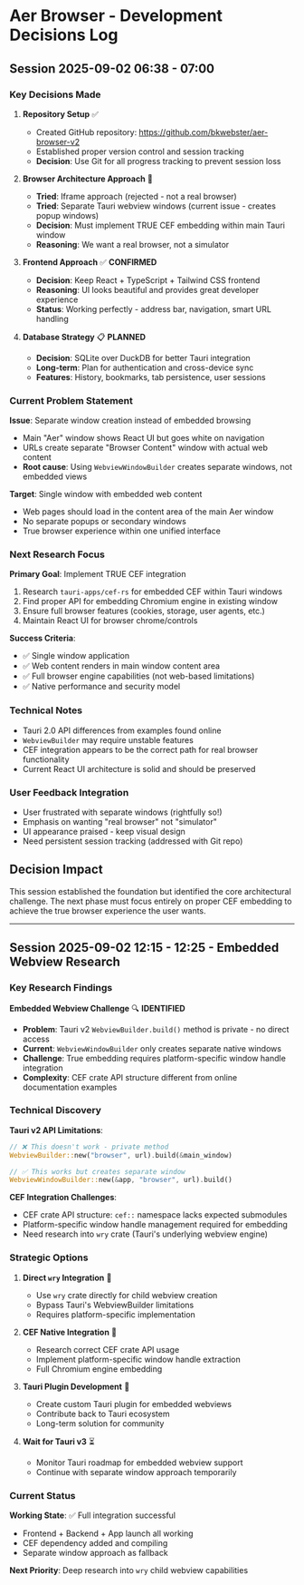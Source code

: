 # Aer Browser - Development Decisions Log

## Session 2025-09-02 06:38 - 07:00

### Key Decisions Made

1. **Repository Setup** ✅
   - Created GitHub repository: https://github.com/bkwebster/aer-browser-v2
   - Established proper version control and session tracking
   - **Decision**: Use Git for all progress tracking to prevent session loss

2. **Browser Architecture Approach** 🔄
   - **Tried**: Iframe approach (rejected - not a real browser)
   - **Tried**: Separate Tauri webview windows (current issue - creates popup windows)
   - **Decision**: Must implement TRUE CEF embedding within main Tauri window
   - **Reasoning**: We want a real browser, not a simulator

3. **Frontend Approach** ✅ **CONFIRMED**
   - **Decision**: Keep React + TypeScript + Tailwind CSS frontend
   - **Reasoning**: UI looks beautiful and provides great developer experience
   - **Status**: Working perfectly - address bar, navigation, smart URL handling

4. **Database Strategy** 📋 **PLANNED**
   - **Decision**: SQLite over DuckDB for better Tauri integration
   - **Long-term**: Plan for authentication and cross-device sync
   - **Features**: History, bookmarks, tab persistence, user sessions

### Current Problem Statement

**Issue**: Separate window creation instead of embedded browsing
- Main "Aer" window shows React UI but goes white on navigation
- URLs create separate "Browser Content" window with actual web content
- **Root cause**: Using `WebviewWindowBuilder` creates separate windows, not embedded views

**Target**: Single window with embedded web content
- Web pages should load in the content area of the main Aer window
- No separate popups or secondary windows
- True browser experience within one unified interface

### Next Research Focus

**Primary Goal**: Implement TRUE CEF integration
1. Research `tauri-apps/cef-rs` for embedded CEF within Tauri windows
2. Find proper API for embedding Chromium engine in existing window
3. Ensure full browser features (cookies, storage, user agents, etc.)
4. Maintain React UI for browser chrome/controls

**Success Criteria**:
- ✅ Single window application
- ✅ Web content renders in main window content area  
- ✅ Full browser engine capabilities (not web-based limitations)
- ✅ Native performance and security model

### Technical Notes

- Tauri 2.0 API differences from examples found online
- `WebviewBuilder` may require unstable features
- CEF integration appears to be the correct path for real browser functionality
- Current React UI architecture is solid and should be preserved

### User Feedback Integration

- User frustrated with separate windows (rightfully so!)
- Emphasis on wanting "real browser" not "simulator" 
- UI appearance praised - keep visual design
- Need persistent session tracking (addressed with Git repo)

## Decision Impact

This session established the foundation but identified the core architectural challenge. The next phase must focus entirely on proper CEF embedding to achieve the true browser experience the user wants.

---

## Session 2025-09-02 12:15 - 12:25 - Embedded Webview Research

### Key Research Findings

**Embedded Webview Challenge** 🔍 **IDENTIFIED**
- **Problem**: Tauri v2 `WebviewBuilder.build()` method is private - no direct access
- **Current**: `WebviewWindowBuilder` only creates separate native windows
- **Challenge**: True embedding requires platform-specific window handle integration
- **Complexity**: CEF crate API structure different from online documentation examples

### Technical Discovery

**Tauri v2 API Limitations**:
```rust
// ❌ This doesn't work - private method
WebviewBuilder::new("browser", url).build(&main_window)

// ✅ This works but creates separate window
WebviewWindowBuilder::new(&app, "browser", url).build()
```

**CEF Integration Challenges**:
- CEF crate API structure: `cef::` namespace lacks expected submodules
- Platform-specific window handle management required for embedding
- Need research into `wry` crate (Tauri's underlying webview engine)

### Strategic Options

1. **Direct `wry` Integration** 🔄
   - Use `wry` crate directly for child webview creation
   - Bypass Tauri's WebviewBuilder limitations
   - Requires platform-specific implementation

2. **CEF Native Integration** 🔄
   - Research correct CEF crate API usage
   - Implement platform-specific window handle extraction
   - Full Chromium engine embedding

3. **Tauri Plugin Development** 🔄
   - Create custom Tauri plugin for embedded webviews
   - Contribute back to Tauri ecosystem
   - Long-term solution for community

4. **Wait for Tauri v3** ⏳
   - Monitor Tauri roadmap for embedded webview support
   - Continue with separate window approach temporarily

### Current Status

**Working State**: ✅ Full integration successful
- Frontend + Backend + App launch all working
- CEF dependency added and compiling
- Separate window approach as fallback

**Next Priority**: Deep research into `wry` child webview capabilities
